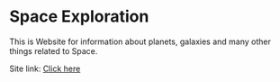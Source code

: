 # Space Exploration
<p>
  This is Website for information about planets, galaxies and many other things related to Space.
</p>
Site link: <a href="https://chetan-raut.github.io/Space-Exploration" target="_blank"> Click here </a> 
